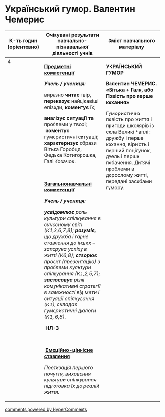<div id="hypercomments_widget" class="js-hypercomments-widget invisible"></div>

# Український гумор. Валентин Чемерис

<table>
  <tr>
    <td width="10%" align="center"><b>К-ть годин (орієнтовно)</b></td>
    <td width="45%" align="center"><b>Очікувані результати навчально-пізнавальної діяльності учнів</b></td>
    <td width="45%" align="center"><b>Зміст навчального матеріалу</b></td>
  </tr>
<tbody>
  <tr>
<td width="10%" style="vertical-align:top !important;">4</td>
    <td width="45%" style="vertical-align:top !important;">
<p><strong><u>Предметні компетенції </u></strong></p>
<p><strong><em>Учень / учениця: </em></strong></p>
<p>виразно <strong>читає</strong> твір,<strong> переказує</strong> найцікавіші епізоди, <strong>коментує</strong> їх;</p>
<p><strong>аналізує ситуації та </strong>проблеми у творі; &nbsp;<strong>коментує </strong>гумористичні ситуації; <strong>характеризує</strong> образи Вітька Горобця, Федька Котигорошка, Галі Козачок.</p>
<p>&nbsp;</p>
<p><strong><u>Загальнонавчальні компетенції</u></strong></p>
<p><strong><em>Учень / учениця: </em></strong></p>
<p><strong><em>усвідомлює</em></strong><em> роль культури спілкування в сучасному світі (К1,2,6,7,8); <strong>розуміє,</strong> що дружба і гарне ставлення до інших &ndash; запорука успіху в житті (К6,8); <strong>створює </strong>проект (презентацію) з проблеми культури спілкування (К1,2,5,7); <strong>застосовує</strong> різні комунікативні стратегії в залежності від мети і ситуації спілкування (К1); складає гумористичні діалоги (К1, 6,8).</em></p>
<p>&nbsp;<strong>НЛ-3</strong></p>
<p><em>&nbsp;</em></p>
<p><em>&nbsp;</em><strong><u>Емоційно-ціннісне ставлення</u></strong></p>
<p><em>Поетизація першого почуття, виховання культури спілкування підготовка їх до реалій життя.</em></p>
</td>
    <td width="45%" style="vertical-align:top !important;">
<p><strong>УКРАЇНСЬКИЙ ГУМОР</strong></p>
<p><strong>Валентин ЧЕМЕРИС. &laquo;Вітька + Галя, або Повість про перше кохання&raquo; </strong></p>
<p>Гумористична повість про життя і пригоди школярів із села Великі Чаплі: дружбу і перше кохання, вірність і перший поцілунок, дуель і перше побачення. Дитячі проблеми в дорослому житті, передані засобами гумору.</p></td>
  </tr>
</tbody>
</table>

<div class="js-hypercomments-container">
<a href="http://hypercomments.com" class="hc-link" title="comments widget">comments powered by HyperComments</a>
</div>